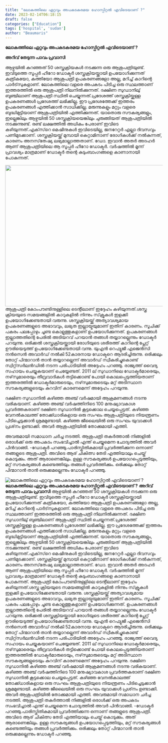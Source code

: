 ```yaml
---
title: "ലോകത്തിലെ ഏറ്റവും അപകടകരമയ ഹോസ്പിറ്റൽ എവിടെയാണ് ?"
date: 2023-02-14T06:18:15
draft: false
categories: ["Education"]
tags: ['hospital', 'sudan']
author: "Beaumaris"
---
```


<strong>ലോകത്തിലെ ഏറ്റവും അപകടകരമയ ഹോസ്പിറ്റൽ എവിടെയാണ് ?</strong>

<strong>അറിവ് തേടുന്ന പാവം പ്രവാസി</strong>

ആഴ്ചയില്‍ കുറഞ്ഞത് 50 ശസ്ത്രക്രിയകള്‍ നടക്കുന്ന ഒരു ആശുപത്രിയുണ്ട്. ഇവിടുത്തെ സൂപ്പര്‍ ഹീറോ ഡോക്ടര്‍ ശസ്ത്രക്രിയയ്ക്കായി ഉപയോഗിക്കുന്നത് കത്രികയോ, കത്തിയോ ആശുപത്രി ഉപകരണങ്ങളോ അല്ല, മറിച്ച് കാറിന്റെ പാര്‍ട്‌സുകളാണ്. ലോകത്തിലെ വളരെ അപകടം പിടിച്ച ഒരു സ്ഥലത്താണ് ഇത്തരത്തില്‍ ഒരു ആശുപത്രി നിലനില്‍ക്കുന്നത്. ദക്ഷിണ സുഡാനിലു് ബുഞ്ചിലാണ് ആശുപത്രി സ്ഥിതി ചെയ്യുന്നത്.പ്രദേശത്ത് ശസ്ത്രക്രിയ്ക്കുള്ള ഉപകരണങ്ങള്‍ പ്രദേശത്ത് ലഭിക്കില്ല. ഈ പ്രദേശത്തേക്ക് ഇത്തരം ഉപകരണങ്ങള്‍ എത്തിക്കാന്‍ സാധിക്കില്ല. മരുന്നുകളും മറ്റും വളരെ ബുദ്ധിമുട്ടിയാണ് ആശുപത്രിയില്‍ എത്തിക്കുന്നത്. യാതൊരു സൗകര്യങ്ങളും, ഇല്ലെങ്കിലും ആഴ്ചയില്‍ 50 ശസ്ത്രക്രിയയെങ്കിലും ചുരുങ്ങിയത് ആശുപത്രിയില്‍ നടക്കുന്നുണ്ട്. രണ്ട് ലക്ഷത്തില്‍ അധികം പേരാണ് ഇവിടെ കഴിയുന്നത്.എക്‌സ്‌റെ മെഷീനുകള്‍ ഇവിടെയില്ല, ജനറേറ്റര്‍ എല്ലാ ദിവസവും പണിമുടക്കാണ്. ശസ്ത്രക്രിയയ്ക്ക് മുമ്പായി കെറ്റാമിനാണ് രോഗികള്‍ക്ക് നല്‍കുന്നത്, കാരണം അനസ്‌തേഷ്യ ലഭ്യമാല്ലാത്തതാണ്. ഡോ. ഇവാന്‍ അതര്‍ അദഹര്‍ ആണ് ആശുപത്രിയിലെ ആ സൂപ്പര്‍ ഹീറോ ഡോക്ടര്‍. വര്‍ഷത്തില്‍ മൂന്ന് പ്രാവശ്യം മാത്രമാണ് ഡോക്ടര്‍ തന്റെ കുടുംബാംഗങ്ങളെ കാണാനായി പോകുന്നത്.

<img class="size-large wp-image-383505 aligncenter" src="https://cdn.boolokam.com/articles/2023/02/dq-1024x577.webp" alt="" width="800" height="451" />ആശുപത്രി കോംപൗണ്ടിനുള്ളിലെ ടെന്റിലാണ് ഇദ്ദേഹം കഴിയുന്നത്.ശസ്ത്ര ക്രിയയുടെ സമയങ്ങളില്‍ കാറുകളില്‍ നിന്നും സ്‌ക്രൂകള്‍ ഇളക്കി ഉപയോഗിക്കേണ്ടതായി വരുന്നു. ശസ്ത്രക്രിയയ്ക്ക് അത്യാവശ്യമായ ഉപകരണങ്ങളുടെ അഭാവവും, ലഭ്യത ഇല്ലായ്മയുമാണ് ഇതിന് കാരണം. സൂചിക്ക് പകരം പലപ്പോഴും ചൂണ്ട കൊളുത്തുകളാണ് ഉപയോഗിക്കുന്നത്. ഉപകരണങ്ങള്‍ ഇല്ലാത്തതിന്റെ പേരില്‍ അടിയറവ് പറയാന്‍ തങ്ങള്‍ തയ്യാറല്ലെന്നും ഡോക്ടര്‍ പറയുന്നു. ഒരിക്കല്‍ ശസ്ത്രക്രിയയ്ക്കായി രോഗിയുടെ ശരീരത്ത് കാറിന്റെ പ്ലേറ്റ് ഊരിയെടുത്ത് ഉപയോഗിക്കേണ്ടതായി വന്നു. യുഎന്‍ റെഫ്യുജീ എജെന്‍സി നന്‍സെന്‍ അവാര്‍ഡ് നല്‍കി 52കാരനായ ഡോക്ടറെ ആദരിച്ചിരുന്നു. ഒരിക്കലും തോറ്റ് പിന്മാറാന്‍ താന്‍ തയ്യാറല്ലെന്ന് അവാര്‍ഡ് സ്വീകരിച്ചുകൊണ്ട് സ്വിറ്റ്‌സര്‍ലന്‍ഡില്‍ നടന്ന പരിപാടിയില്‍ അദ്ദേഹം പറഞ്ഞു. രാജ്യത്ത് വൈദ്യ സഹായം ചെയ്യുകയാണ് ചെയ്യേണ്ടത്. 2011 ല്‌ സുഡാനിലെ ഡോക്ടര്‍മാരെയും, നഴ്‌സുമാരെയും തീവ്രവാദികള്‍ തട്ടിക്കൊണ്ട് പോയി കൊലപ്പെടുത്തിയതാണ് ഇത്തരത്തില്‍ ഡോക്ടര്‍മാരുടെയും, നഴ്‌സുമാരുടെയും മറ്റ് അടിസ്ഥാന സൗകര്യങ്ങളുടെയും കുറവിന് കാരണമെന്ന് അദ്ദേഹം പറയുന്നു.

ദക്ഷിണ സുഡാനില്‍ കഴിഞ്ഞ അഞ്ച് വര്‍ഷമായി ആക്രമണങ്ങള്‍ നടന്നു വരികയാണ്. കഴിഞ്ഞ അഞ്ച് വര്‍ഷത്തിനിടെ 100 മനുഷ്യാവകാശ പ്രവര്‍ത്തകരാണ് ദക്ഷിണ സുഡാനില്‍ കൂട്ടക്കൊല ചെയ്യപ്പെട്ടത്. കഴിഞ്ഞ വേനല്‍കാലത്ത് തോക്ക്ധാരികളായ ഒരു സംഘം ആശുപത്രിയുടെ നിയന്ത്രണം പിടിച്ചെടുക്കാന്‍ ശ്രമമുണ്ടായി. കഴിഞ്ഞ ജീലൈയില്‍ ഒരു സംഘം യുവാക്കള്‍ പ്രശ്‌നം ഉണ്ടാക്കി. അവര്‍ ആശുപത്രിയില്‍ തോക്കുമായി എത്തി.

അവരുമായി സമാധാന ചര്‍ച്ച നടത്തി. ആശുപത്രി തകര്‍ത്താല്‍ നിങ്ങളില്‍ ഒരാള്‍ക്ക് ഒരു അപകടം സംഭവിച്ചാല്‍ എന്ത് ചെയ്യുമെന്ന ചോദ്യത്തില്‍ അവര്‍ പിന്‍വാങ്ങി. -ഡോക്ടര്‍ പറഞ്ഞു.പാരിസ്തിതികമായി പ്രവര്‍ത്തിക്കുന്ന ഒന്നാണ് തങ്ങളുടെ ആശുപത്രി. അവിടെ ആര് ചികിത്സ തേടി എത്തിയാലും ചെയ്ത് കൊടുക്കും. അത് ആരാണെങ്കിലും. ഉള്ള സൗകര്യങ്ങള്‍ ഉപയോഗപ്പെടുത്തിയും, മറ്റ് സൗകര്യങ്ങള്‍ കണ്ടെത്തിയും തങ്ങള്‍ പ്രവര്‍ത്തിക്കും. ഒരിക്കലും തോറ്റ് പിന്മാറാന്‍ താന്‍ ഒരുക്കമല്ലെന്നും ഡോക്ടര്‍ പറഞ്ഞു.


![ലോകത്തിലെ ഏറ്റവും അപകടകരമയ ഹോസ്പിറ്റൽ എവിടെയാണ് ?](https://cdn.boolokam.com/articles/2023/02/dq-1024x577.webp)**ലോകത്തിലെ ഏറ്റവും അപകടകരമയ ഹോസ്പിറ്റൽ എവിടെയാണ് ?** **അറിവ് തേടുന്ന പാവം പ്രവാസി** ആഴ്ചയില്‍ കുറഞ്ഞത് 50 ശസ്ത്രക്രിയകള്‍ നടക്കുന്ന ഒരു ആശുപത്രിയുണ്ട്. ഇവിടുത്തെ സൂപ്പര്‍ ഹീറോ ഡോക്ടര്‍ ശസ്ത്രക്രിയയ്ക്കായി ഉപയോഗിക്കുന്നത് കത്രികയോ, കത്തിയോ ആശുപത്രി ഉപകരണങ്ങളോ അല്ല, മറിച്ച് കാറിന്റെ പാര്‍ട്‌സുകളാണ്. ലോകത്തിലെ വളരെ അപകടം പിടിച്ച ഒരു സ്ഥലത്താണ് ഇത്തരത്തില്‍ ഒരു ആശുപത്രി നിലനില്‍ക്കുന്നത്. ദക്ഷിണ സുഡാനിലു് ബുഞ്ചിലാണ് ആശുപത്രി സ്ഥിതി ചെയ്യുന്നത്.പ്രദേശത്ത് ശസ്ത്രക്രിയ്ക്കുള്ള ഉപകരണങ്ങള്‍ പ്രദേശത്ത് ലഭിക്കില്ല. ഈ പ്രദേശത്തേക്ക് ഇത്തരം ഉപകരണങ്ങള്‍ എത്തിക്കാന്‍ സാധിക്കില്ല. മരുന്നുകളും മറ്റും വളരെ ബുദ്ധിമുട്ടിയാണ് ആശുപത്രിയില്‍ എത്തിക്കുന്നത്. യാതൊരു സൗകര്യങ്ങളും, ഇല്ലെങ്കിലും ആഴ്ചയില്‍ 50 ശസ്ത്രക്രിയയെങ്കിലും ചുരുങ്ങിയത് ആശുപത്രിയില്‍ നടക്കുന്നുണ്ട്. രണ്ട് ലക്ഷത്തില്‍ അധികം പേരാണ് ഇവിടെ കഴിയുന്നത്.എക്‌സ്‌റെ മെഷീനുകള്‍ ഇവിടെയില്ല, ജനറേറ്റര്‍ എല്ലാ ദിവസവും പണിമുടക്കാണ്. ശസ്ത്രക്രിയയ്ക്ക് മുമ്പായി കെറ്റാമിനാണ് രോഗികള്‍ക്ക് നല്‍കുന്നത്, കാരണം അനസ്‌തേഷ്യ ലഭ്യമാല്ലാത്തതാണ്. ഡോ. ഇവാന്‍ അതര്‍ അദഹര്‍ ആണ് ആശുപത്രിയിലെ ആ സൂപ്പര്‍ ഹീറോ ഡോക്ടര്‍. വര്‍ഷത്തില്‍ മൂന്ന് പ്രാവശ്യം മാത്രമാണ് ഡോക്ടര്‍ തന്റെ കുടുംബാംഗങ്ങളെ കാണാനായി പോകുന്നത്. ആശുപത്രി കോംപൗണ്ടിനുള്ളിലെ ടെന്റിലാണ് ഇദ്ദേഹം കഴിയുന്നത്.ശസ്ത്ര ക്രിയയുടെ സമയങ്ങളില്‍ കാറുകളില്‍ നിന്നും സ്‌ക്രൂകള്‍ ഇളക്കി ഉപയോഗിക്കേണ്ടതായി വരുന്നു. ശസ്ത്രക്രിയയ്ക്ക് അത്യാവശ്യമായ ഉപകരണങ്ങളുടെ അഭാവവും, ലഭ്യത ഇല്ലായ്മയുമാണ് ഇതിന് കാരണം. സൂചിക്ക് പകരം പലപ്പോഴും ചൂണ്ട കൊളുത്തുകളാണ് ഉപയോഗിക്കുന്നത്. ഉപകരണങ്ങള്‍ ഇല്ലാത്തതിന്റെ പേരില്‍ അടിയറവ് പറയാന്‍ തങ്ങള്‍ തയ്യാറല്ലെന്നും ഡോക്ടര്‍ പറയുന്നു. ഒരിക്കല്‍ ശസ്ത്രക്രിയയ്ക്കായി രോഗിയുടെ ശരീരത്ത് കാറിന്റെ പ്ലേറ്റ് ഊരിയെടുത്ത് ഉപയോഗിക്കേണ്ടതായി വന്നു. യുഎന്‍ റെഫ്യുജീ എജെന്‍സി നന്‍സെന്‍ അവാര്‍ഡ് നല്‍കി 52കാരനായ ഡോക്ടറെ ആദരിച്ചിരുന്നു. ഒരിക്കലും തോറ്റ് പിന്മാറാന്‍ താന്‍ തയ്യാറല്ലെന്ന് അവാര്‍ഡ് സ്വീകരിച്ചുകൊണ്ട് സ്വിറ്റ്‌സര്‍ലന്‍ഡില്‍ നടന്ന പരിപാടിയില്‍ അദ്ദേഹം പറഞ്ഞു. രാജ്യത്ത് വൈദ്യ സഹായം ചെയ്യുകയാണ് ചെയ്യേണ്ടത്. 2011 ല്‌ സുഡാനിലെ ഡോക്ടര്‍മാരെയും, നഴ്‌സുമാരെയും തീവ്രവാദികള്‍ തട്ടിക്കൊണ്ട് പോയി കൊലപ്പെടുത്തിയതാണ് ഇത്തരത്തില്‍ ഡോക്ടര്‍മാരുടെയും, നഴ്‌സുമാരുടെയും മറ്റ് അടിസ്ഥാന സൗകര്യങ്ങളുടെയും കുറവിന് കാരണമെന്ന് അദ്ദേഹം പറയുന്നു. ദക്ഷിണ സുഡാനില്‍ കഴിഞ്ഞ അഞ്ച് വര്‍ഷമായി ആക്രമണങ്ങള്‍ നടന്നു വരികയാണ്. കഴിഞ്ഞ അഞ്ച് വര്‍ഷത്തിനിടെ 100 മനുഷ്യാവകാശ പ്രവര്‍ത്തകരാണ് ദക്ഷിണ സുഡാനില്‍ കൂട്ടക്കൊല ചെയ്യപ്പെട്ടത്. കഴിഞ്ഞ വേനല്‍കാലത്ത് തോക്ക്ധാരികളായ ഒരു സംഘം ആശുപത്രിയുടെ നിയന്ത്രണം പിടിച്ചെടുക്കാന്‍ ശ്രമമുണ്ടായി. കഴിഞ്ഞ ജീലൈയില്‍ ഒരു സംഘം യുവാക്കള്‍ പ്രശ്‌നം ഉണ്ടാക്കി. അവര്‍ ആശുപത്രിയില്‍ തോക്കുമായി എത്തി. അവരുമായി സമാധാന ചര്‍ച്ച നടത്തി. ആശുപത്രി തകര്‍ത്താല്‍ നിങ്ങളില്‍ ഒരാള്‍ക്ക് ഒരു അപകടം സംഭവിച്ചാല്‍ എന്ത് ചെയ്യുമെന്ന ചോദ്യത്തില്‍ അവര്‍ പിന്‍വാങ്ങി. -ഡോക്ടര്‍ പറഞ്ഞു.പാരിസ്തിതികമായി പ്രവര്‍ത്തിക്കുന്ന ഒന്നാണ് തങ്ങളുടെ ആശുപത്രി. അവിടെ ആര് ചികിത്സ തേടി എത്തിയാലും ചെയ്ത് കൊടുക്കും. അത് ആരാണെങ്കിലും. ഉള്ള സൗകര്യങ്ങള്‍ ഉപയോഗപ്പെടുത്തിയും, മറ്റ് സൗകര്യങ്ങള്‍ കണ്ടെത്തിയും തങ്ങള്‍ പ്രവര്‍ത്തിക്കും. ഒരിക്കലും തോറ്റ് പിന്മാറാന്‍ താന്‍ ഒരുക്കമല്ലെന്നും ഡോക്ടര്‍ പറഞ്ഞു.
